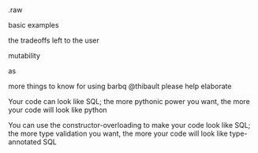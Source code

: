 .raw

basic examples

the tradeoffs left to the user

mutability

as

more things to know for using barbq @thibault please help elaborate


Your code can look like SQL; the more pythonic power you want, the more your code will look like python

You can use the constructor-overloading to make your code look like SQL; the more type validation you want, the more your code will look like type-annotated SQL
